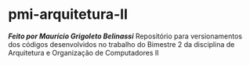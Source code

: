 # pmi-arquitetura-II  
***Feito por Maurício Grigoleto Belinassi***
Repositório para versionamentos dos códigos desenvolvidos no trabalho do Bimestre 2 da disciplina de Arquitetura e Organização de Computadores II
